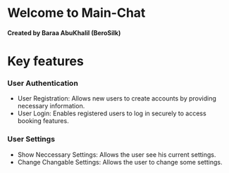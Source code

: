 <h1>Welcome to Main-Chat</h1>
<h4>Created by Baraa AbuKhalil (BeroSilk)</h4>

<h1>Key features</h1>
<h3>User Authentication</h3>

- <bold>User Registration</bold>: Allows new users to create accounts by providing necessary information.
- User Login: Enables registered users to log in securely to access booking features.

<h3>User Settings</h3>

- Show Neccessary Settings: Allows the user see his current settings.
- Change Changable Settings: Allows the user to change some settings.

